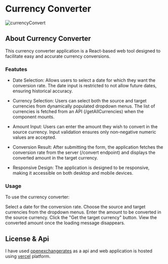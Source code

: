 # Currency Converter

![currencyConvert](https://github.com/sandeepaMallawarachchi/Currency-Converter/assets/126542051/f913ff50-f97b-47c7-b778-52397390afbd)

## About Currency Converter

This currency converter application is a React-based web tool designed to facilitate easy and accurate currency conversions.

### Featutes

  * Date Selection:
    Allows users to select a date for which they want the conversion rate. The date input is restricted to not allow future dates, ensuring historical accuracy.
  
  * Currency Selection:
    Users can select both the source and target currencies from dynamically populated dropdown menus. The list of currencies is fetched from an API (/getAllCurrencies) when the component mounts.
  
  * Amount Input:
    Users can enter the amount they wish to convert in the source currency. Input validation ensures only non-negative numeric values are accepted.

  * Conversion Result:
    After submitting the form, the application fetches the conversion rate from the server (/convert endpoint) and displays the converted amount in the target currency.
    
  * Responsive Design:
    The application is designed to be responsive, making it accessible on both desktop and mobile devices.

### Usage

To use the currency converter:

Select a date for the conversion rate.
Choose the source and target currencies from the dropdown menus.
Enter the amount to be converted in the source currency.
Click the "Get the target currency" button.
View the converted amount once the loading message disappears.

## License & Api

I have used [openexchangerates](https://openexchangerates.org/) as a api and web application is hosted using [vercel](https://vercel.com/) platform.

